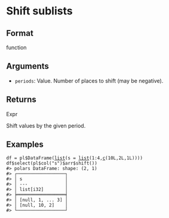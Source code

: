 # Shift sublists

## Format

function

## Arguments

- `periods`: Value. Number of places to shift (may be negative).

## Returns

Expr

Shift values by the given period.

## Examples

<pre class='r-example'><code><span class='r-in'><span><span class='va'>df</span> <span class='op'>=</span> <span class='va'>pl</span><span class='op'>$</span><span class='fu'>DataFrame</span><span class='op'>(</span><span class='fu'><a href='https://rdrr.io/r/base/list.html'>list</a></span><span class='op'>(</span>s <span class='op'>=</span> <span class='fu'><a href='https://rdrr.io/r/base/list.html'>list</a></span><span class='op'>(</span><span class='fl'>1</span><span class='op'>:</span><span class='fl'>4</span>,<span class='fu'><a href='https://rdrr.io/r/base/c.html'>c</a></span><span class='op'>(</span><span class='fl'>10L</span>,<span class='fl'>2L</span>,<span class='fl'>1L</span><span class='op'>)</span><span class='op'>)</span><span class='op'>)</span><span class='op'>)</span></span></span>
<span class='r-in'><span><span class='va'>df</span><span class='op'>$</span><span class='fu'>select</span><span class='op'>(</span><span class='va'>pl</span><span class='op'>$</span><span class='fu'>col</span><span class='op'>(</span><span class='st'>"s"</span><span class='op'>)</span><span class='op'>$</span><span class='va'>arr</span><span class='op'>$</span><span class='fu'>shift</span><span class='op'>(</span><span class='op'>)</span><span class='op'>)</span></span></span>
<span class='r-out co'><span class='r-pr'>#&gt;</span> polars DataFrame: shape: (2, 1)</span>
<span class='r-out co'><span class='r-pr'>#&gt;</span> ┌──────────────────┐</span>
<span class='r-out co'><span class='r-pr'>#&gt;</span> │ s                │</span>
<span class='r-out co'><span class='r-pr'>#&gt;</span> │ ---              │</span>
<span class='r-out co'><span class='r-pr'>#&gt;</span> │ list[i32]        │</span>
<span class='r-out co'><span class='r-pr'>#&gt;</span> ╞══════════════════╡</span>
<span class='r-out co'><span class='r-pr'>#&gt;</span> │ [null, 1, ... 3] │</span>
<span class='r-out co'><span class='r-pr'>#&gt;</span> │ [null, 10, 2]    │</span>
<span class='r-out co'><span class='r-pr'>#&gt;</span> └──────────────────┘</span>
 </code></pre>